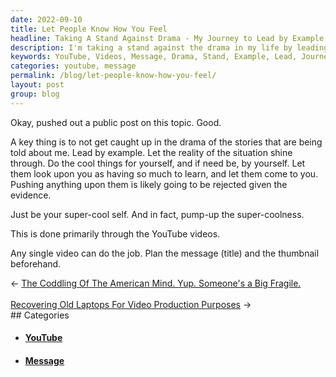 ```yaml
---
date: 2022-09-10
title: Let People Know How You Feel
headline: Taking A Stand Against Drama - My Journey to Lead by Example!
description: I'm taking a stand against the drama in my life by leading by example and spreading my message with YouTube videos. I'm planning out the title and thumbnail for each video to make sure I'm sending the right message. Follow my journey and click through to the blog post to find out more!
keywords: YouTube, Videos, Message, Drama, Stand, Example, Lead, Journey, Thumbnail, Title, Publicly
categories: youtube, message
permalink: /blog/let-people-know-how-you-feel/
layout: post
group: blog
---
```



Okay, pushed out a public post on this topic. Good.

A key thing is to not get caught up in the drama of the stories that are being
told about me. Lead by example. Let the reality of the situation shine through.
Do the cool things for yourself, and if need be, by yourself. Let them look
upon you as having so much to learn, and let them come to you. Pushing anything
upon them is likely going to be rejected given the evidence.

Just be your super-cool self. And in fact, pump-up the super-coolness.

This is done primarily through the YouTube videos.

Any single video can do the job. Plan the message (title) and the thumbnail
beforehand.


<div class="arrow-links"><div class="post-nav-prev"><span class="arrow">&larr;&nbsp;</span><a href="/blog/the-coddling-of-the-american-mind-yup-someone-s-a-big-fragile/">The Coddling Of The American Mind. Yup. Someone's a Big Fragile.</a></div> &nbsp; <div class="post-nav-next"><a href="/blog/recovering-old-laptops-for-video-production-purposes/">Recovering Old Laptops For Video Production Purposes</a><span class="arrow">&nbsp;&rarr;</span></div></div>
## Categories

<ul>
<li><h4><a href='/youtube/'>YouTube</a></h4></li>
<li><h4><a href='/message/'>Message</a></h4></li></ul>